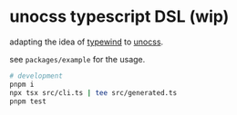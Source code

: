 # unocss typescript DSL (wip)

adapting the idea of [typewind](https://github.com/Mokshit06/typewind) to [unocss](https://github.com/unocss/unocss).

see `packages/example` for the usage.

```sh
# development
pnpm i
npx tsx src/cli.ts | tee src/generated.ts
pnpm test
```
